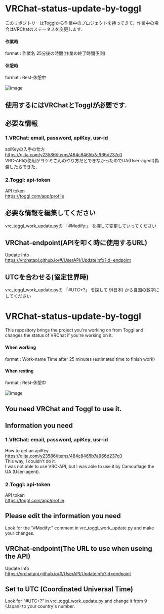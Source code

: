 # VRChat-status-update-by-toggl
このリポジトリーはTogglから作業中のプロジェクトを持ってきて，作業中の場合はVRChatのステータスを変更します.  

#### 作業時  
format : 作業名 25分後の時間(作業の終了時間予測)  

#### 休憩時  
format : Rest-休憩中  

![image](https://user-images.githubusercontent.com/41544743/91630814-ad3bae00-ea0f-11ea-9566-92922f729cdf.png)　　



## 使用するにはVRChatとTogglが必要です.  


## 必要な情報  
### 1.VRChat: email, password, apiKey, usr-id  
apiKeyの入手の仕方  
https://qiita.com/y23586/items/484c8465b7a966d237c0  
VRC-APIの使用がヨツミさんのやり方だとできなかったのでUA(User-agent)偽装したらできた．

### 2.Toggl: api-token  
API token  
https://toggl.com/app/profile  

##  必要な情報を編集してください  
vrc_toggl_work_update.pyの 「#Modify:」 を探して変更していってください

## VRChat-endpoint(APIを叩く時に使用するURL)  
Update Info  
https://vrchatapi.github.io/#/UserAPI/UpdateInfo?id=endpoint

## UTCを合わせる(協定世界時)  
vrc_toggl_work_update.pyの 「#UTC+?」 を探して 9(日本) から自国の数字にしてください  



# VRChat-status-update-by-toggl
This repository brings the project you're working on from Toggl and changes the status of VRChat if you're working on it.

#### When working　
format : Work-name Time after 25 minutes (estimated time to finish work)　

#### When resting 
format : Rest-休憩中 

![image](https://user-images.githubusercontent.com/41544743/91630814-ad3bae00-ea0f-11ea-9566-92922f729cdf.png)　　
  
## You need VRChat and Toggl to use it.  
  
## Information you need 
### 1.VRChat: email, password, apiKey, usr-id  
How to get an apiKey  
https://qiita.com/y23586/items/484c8465b7a966d237c0  
This way, I couldn't do it.  
I was not able to use VRC-API, but I was able to use it by Camouflage the UA (User-agent).  

### 2.Toggl: api-token  
API token  
https://toggl.com/app/profile  

## Please edit the information you need  
Look for the "#Modify:" comment in vrc_toggl_work_update.py and make your changes.  

## VRChat-endpoint(The URL to use when useing the API)  
Update Info  
https://vrchatapi.github.io/#/UserAPI/UpdateInfo?id=endpoint  

## Set to UTC (Coordinated Universal Time)    
Look for "#UTC+?" in vrc_toggl_work_update.py and change it from 9 (Japan) to your country's number.  
